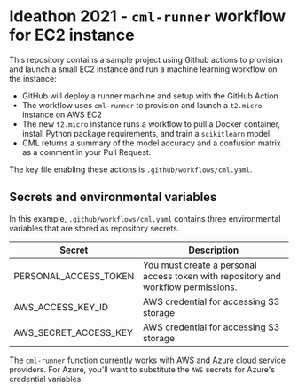 # Ideathon 2021 - `cml-runner` workflow for EC2 instance

This repository contains a sample project using Github actions to provision and launch a small EC2 instance and run a machine learning workflow on the instance:
- GitHub will deploy a runner machine and setup with the GitHub Action
- The workflow uses `cml-runner` to provision and launch a `t2.micro` instance on AWS EC2
- The new `t2.micro` instance runs a workflow to pull a Docker container, install Python package requirements, and train a `scikitlearn` model.
- CML returns a summary of the model accuracy and a confusion matrix as a comment in your Pull Request. 

The key file enabling these actions is `.github/workflows/cml.yaml`.

## Secrets and environmental variables
In this example, `.github/workflows/cml.yaml` contains three environmental variables that are stored as repository secrets.

| Secret  | Description  | 
|---|---|
|  PERSONAL_ACCESS_TOKEN | You must create a personal access token with repository and workflow permissions. |
| AWS_ACCESS_KEY_ID  | AWS credential for accessing S3 storage  | 
| AWS_SECRET_ACCESS_KEY | AWS credential for accessing S3 storage |

The `cml-runner` function currently works with AWS and Azure cloud service providers. For Azure, you'll want to substitute the `AWS` secrets for Azure's credential variables. 

